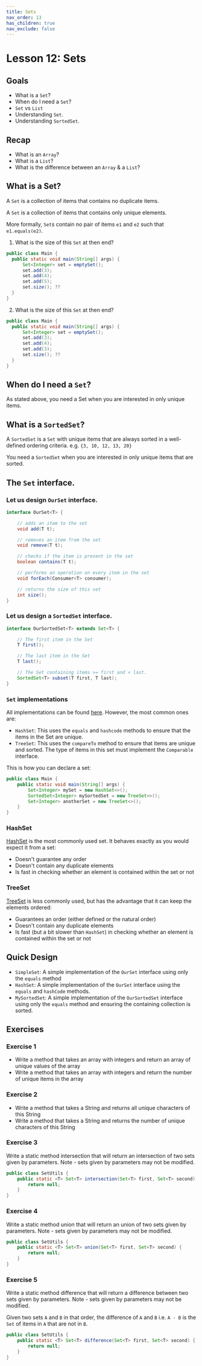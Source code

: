 ```yaml
---
title: Sets
nav_order: 13
has_children: true
nav_exclude: false
---
```


# Lesson 12: Sets

## Goals

- What is a `Set`?
- When do I need a `Set`?
- `Set` vs `List`
- Understanding `Set`.
- Understanding `SortedSet`.

## Recap

- What is an `Array`?
- What is a `List`?
- What is the difference between an `Array` & a `List`?

## What is a Set?

A `Set` is a collection of items that contains no duplicate items.

A `Set` is a collection of items that contains only unique elements.

More formally, `Set`s contain no pair of items `e1` and `e2` such that `e1.equals(e2)`.

1. What is the size of this `Set` at then end?

  ```java
public class Main {
    public static void main(String[] args) {
        Set<Integer> set = emptySet();
        set.add(3);
        set.add(4);
        set.add(5);
        set.size(); ??
    }
}
  ```

2. What is the size of this `Set` at then end?

  ```java
public class Main {
    public static void main(String[] args) {
        Set<Integer> set = emptySet();
        set.add(3);
        set.add(4);
        set.add(3);
        set.size(); ??
    }
}
  ```

## When do I need a `Set`?

As stated above, you need a Set when you are interested in only unique items.

## What is a `SortedSet`?

A `SortedSet` is a `Set` with unique items that are always sorted in a well-defined ordering criteria.
e.g. `{3, 10, 12, 13, 20}`

You need a `SortedSet` when you are interested in only unique items that are sorted.

## The `Set` interface.

### Let us design `OurSet` interface.

```java
interface OurSet<T> {

    // adds an item to the set
    void add(T t);

    // removes an item from the set
    void remove(T t);

    // checks if the item is present in the set
    boolean contains(T t);

    // performs an operation on every item in the set
    void forEach(Consumer<T> consumer);

    // returns the size of this set
    int size();
}
```

### Let us design a `SortedSet` interface.

```java
interface OurSortedSet<T> extends Set<T> {

    // The first item in the Set
    T first();

    // The last item in the Set
    T last();

    // The Set containing items >= first and < last.
    SortedSet<T> subset(T first, T last);
}
```

### `Set` implementations

All implementations can be found [here](https://docs.oracle.com/javase/7/docs/api/java/util/Set.html). However, the most
common ones are:

- `HashSet`: This uses the `equals` and `hashcode` methods to ensure that the items in the Set are unique.
- `TreeSet`: This uses the `compareTo` method to ensure that items are unique and sorted. The type of items in this set
  must implement the `Comparable` interface.

This is how you can declare a set:

```java
public class Main {
    public static void main(String[] args) {
        Set<Integer> mySet = new HashSet<>();
        SortedSet<Integer> mySortedSet = new TreeSet<>();
        Set<Integer> anotherSet = new TreeSet<>();
    }
}
```

### HashSet

[HashSet](https://docs.oracle.com/javase/7/docs/api/java/util/HashSet.html) is the most commonly used set. It behaves
exactly as you would expect it from a set:

- Doesn't guarantee any order
- Doesn't contain any duplicate elements
- Is fast in checking whether an element is contained within the set or not

### TreeSet

[TreeSet](https://docs.oracle.com/javase/7/docs/api/java/util/TreeSet.html) is less commonly used, but has the advantage
that it can keep the elements ordered:

- Guarantees an order (either defined or the natural order)
- Doesn't contain any duplicate elements
- Is fast (but a bit slower than `HashSet`) in checking whether an element is contained within the set or not

## Quick Design

- `SimpleSet`: A simple implementation of the `OurSet` interface using only the `equals` method
- `HashSet`: A simple implementation of the `OurSet` interface using the `equals` and `hashCode` methods.
- `MySortedSet`: A simple implementation of the `OurSortedSet` interface using only the `equals` method and ensuring the
  containing collection is sorted.

## Exercises

### Exercise 1

- Write a method that takes an array with integers and return an array of unique values of the array
- Write a method that takes an array with integers and return the number of unique items in the array

### Exercise 2

- Write a method that takes a String and returns all unique characters of this String
- Write a method that takes a String and returns the number of unique characters of this String

### Exercise 3

Write a static method intersection that will return an intersection of two sets given by parameters. Note - sets given
by parameters may not be modified.

```java
public class SetUtils {
    public static <T> Set<T> intersection(Set<T> first, Set<T> second) {
        return null;
    }
}
```

### Exercise 4

Write a static method union that will return an union of two sets given by parameters. Note - sets given by parameters
may not be modified.

```java
public class SetUtils {
    public static <T> Set<T> union(Set<T> first, Set<T> second) {
        return null;
    }
}
```

### Exercise 5

Write a static method difference that will return a difference between two sets given by parameters. Note - sets given
by parameters may not be modified.

Given two sets `A` and `B` in that order, the difference of `A` and `B` i.e. `A - B` is the `Set` of items in `A` that
are not in `B`.

```java
public class SetUtils {
    public static <T> Set<T> difference(Set<T> first, Set<T> second) {
        return null;
    }
}
```
